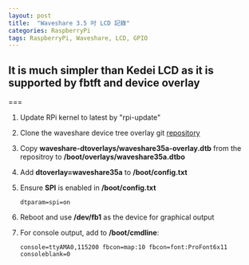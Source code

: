 ```yaml
---
layout: post
title:  "Waveshare 3.5 吋 LCD 記錄"
categories: RaspberryPi
tags: RaspberryPi, Waveshare, LCD, GPIO
---
```

## It is much simpler than Kedei LCD as it is supported by fbtft and device overlay

===

1. Update RPi kernel to latest by "rpi-update"

2. Clone the waveshare device tree overlay git [repository][waveshare-dtoverlays]

3. Copy **waveshare-dtoverlays/waveshare35a-overlay.dtb** from the repositroy to **/boot/overlays/waveshare35a.dtbo**

4. Add **dtoverlay=waveshare35a** to **/boot/config.txt**

5. Ensure **SPI** is enabled in **/boot/config.txt**

    ```shell
    dtparam=spi=on
    ```
6. Reboot and use **/dev/fb1** as the device for graphical output

7. For console output, add to **/boot/cmdline**:

    ```shell
    console=ttyAMA0,115200 fbcon=map:10 fbcon=font:ProFont6x11 consoleblank=0
    ```

[waveshare-dtoverlays]: https://github.com/swkim01/waveshare-dtoverlays
